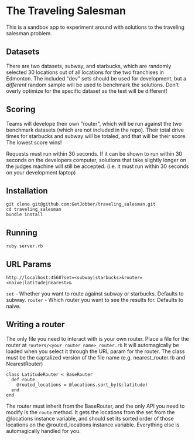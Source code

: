# The Traveling Salesman
This is a sandbox app to experiment around with solutions to the traveling salesman problem.

## Datasets
There are two datasets, subway, and starbucks, which are randomly selected 30 locations out of all locations for the two franchises in Edmonton.  The included "dev" sets should be used for development, but a *different* random sample will be used to benchmark the solutions.  Don't overly optimize for the specific dataset as the test will be different!

## Scoring
Teams will develope their own "router", which will be run against the two benchmark datasets (which are not included in the repo).  Their total drive times for starbucks and subway will be totaled, and that will be their score.  The lowest score wins!

Requests must run within 30 seconds.  If it can be shown to run within 30 seconds on the developers computer, solutions that take slightly longer on the judges machine will still be accepted. (i.e. it must run within 30 seconds on your development laptop)

## Installation
```
git clone git@github.com:GetJobber/traveling_salesman.git
cd traveling_salesman
bundle install
```

## Running
```
ruby server.rb
```

## URL Params
```
http://localhost:4568?set=<subway|starbucks>&router=<naive|latitude|nearest>&
```

`set` - Whether you want to route against subway or starbucks. Defaults to subway.
`router` - Which router you want to see the results for. Defaults to naive.

## Writing a router
The only file you need to interact with is your own router.  Place a file for the router at `routers/<your router name>_router.rb`  It will automagically be loaded when you select it through the URL param for the router.  The class must be the captalized version of the file name (e.g. nearest_router.rb and NearestRouter)

```
class LatitudeRouter < BaseRouter
  def route
    @routed_locations = @locations.sort_by(&:latitude)
  end
end
```

The router must inherit from the BaseRouter, and the only API you need to modify is the `route` method.  It gets the locations from the set from the @locations instance variable, and should set its sorted order of those locations on the @routed_locations instance variable.  Everything else is automagically handled for you.

